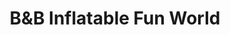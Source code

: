 ---
title: "B&B Inflatable Fun World"
url: /pinckard/bundb-inflatable-fun-world/
shop: Allgemein
---